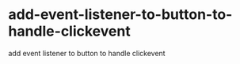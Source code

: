 # add-event-listener-to-button-to-handle-clickevent
add event listener to button to handle clickevent
